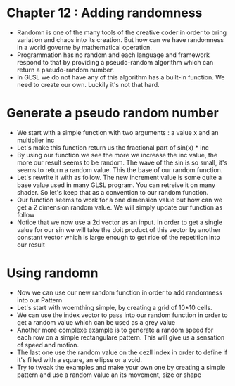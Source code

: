 # Chapter 12 : Adding randomness

* Randomn is one of the many tools of the creative coder in order to bring variation and chaos into its creation. But how can we have randomness in a world governe by mathematical operation.
* Programmation has no random and each language and framework respond to that by providing a pseudo-random algorithm which can return a pseudo-random number.
* In GLSL we do not have any of this algorithm has a built-in function. We need to create our own. Luckily it's not that hard.


# Generate a pseudo random number
* We start with a simple function with two arguments : a value x and an multiplier inc
* Let's make this function return us the fractional part of sin(x) * inc
* By using our function we see the more we increase the inc value, the more our result seems to be random. The wave of the sin is so small, it's seems to return a random value. This the base of our random function.
* Let's rewrite it with as follow. The new increment value is some quite a base value used in many GLSL program. You can retreive it on many shader. So let's keep that as a convention to our random function.
* Our function seems to work for a one dimension value but how can we get a 2 dimension random value. We will simply update our function as follow
* Notice that we now use a 2d vector as an input. In order to get a single value for our sin we will take the doit product of this vector by another constant vector which is large enough to get ride of the repetition into our result

# Using randomn
* Now we can use our new random function in order to add randomness into our Pattern
* Let's start with woemthing simple, by creating a grid of 10*10 cells.
* We can use the index vector to pass into our random function in order to get a random value which can be used as a grey value
* Another more complexe example is to generate a random speed for each row on a simple rectangulare pattern. This will give us a sensation of speed and motion.
* The last one use the random value on the cezll index in order to define if it's filled with a square, an ellipse or a void.
* Try to tweak the examples and make your own one by creating a simple pattern and use a random value an its movement, size or shape
